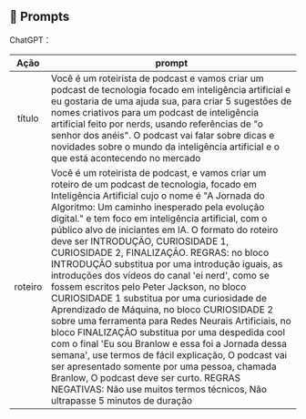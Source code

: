 ## 🧠 Prompts


ChatGPT：

|   Ação   | prompt                                                                                                                                                                                                                                                                         |
| :------: | ------------------------------------------------------------------------------------------------------------------------------------------------------------------------------------------------------------------------------------------------------------------------------ |
|  título  | Você é um roteirista de podcast e vamos criar um podcast de tecnologia focado em inteligência artificial e eu gostaria de uma ajuda sua, para criar 5 sugestões de nomes criativos para um podcast de inteligência artificial feito por nerds, usando referências de "o senhor dos anéis". O podcast vai falar sobre dicas e novidades sobre o mundo da inteligência artificial e o que está acontecendo no mercado |
| roteiro | Você é um roteirista de podcast, e vamos criar um  roteiro de um podcast de tecnologia, focado em Inteligência Artificial cujo o nome é "A Jornada do Algoritmo: Um caminho inesperado pela evolução digital." e tem foco em inteligência artificial,  com o público alvo de iniciantes em IA. O formato do roteiro deve ser INTRODUÇÃO, CURIOSIDADE 1, CURIOSIDADE 2, FINALIZAÇÃO. REGRAS: no bloco INTRODUÇÃO substitua por uma introdução iguais, as introduções dos vídeos do canal 'ei nerd', como se fossem escritos pelo Peter Jackson, no bloco CURIOSIDADE 1 substitua por uma curiosidade de Aprendizado de Máquina, no bloco CURIOSIDADE 2 sobre uma ferramenta para Redes Neurais Artificiais, no bloco FINALIZAÇÃO substitua por uma despedida cool com o final 'Eu sou Branlow e essa foi a Jornada dessa semana', use termos de fácil explicação, O podcast vai ser apresentado somente por uma pessoa, chamada Branlow, O podcast deve ser curto. REGRAS NEGATIVAS: Não use muitos termos técnicos, Não ultrapasse 5 minutos de duração |

